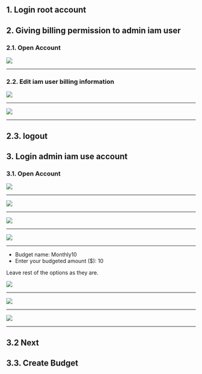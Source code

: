 
## 1. Login root account

## 2. Giving billing permission to admin iam user
### 2.1. Open Account

![](images/29_open_account_for_billing.png)

------------------------

### 2.2. Edit iam user billing information 

![](images/30_iam_user_access_billing_information.png)

--------------------------

![](images/31_iam_user_access_activate.png)

--------------------------

## 2.3. logout

## 3. Login admin iam use account

### 3.1. Open Account

![](images/32_iam_user_account.png)

--------------------

![](images/33_budgets.png)

--------------------

![](images/34_create_a_budget.png)

-------------------

![](images/35_select_cost_budget.png)

-------------------

- Budget name: Monthly10
- Enter your budgeted amount ($): 10

Leave rest of the options as they are.

![](images/36_budget_options.png)

----------------------

![](images/37_configure_alerts.png)

---------------------

![](images/38_budget_alert.png)

-----------------------

## 3.2 Next

## 3.3. Create Budget
